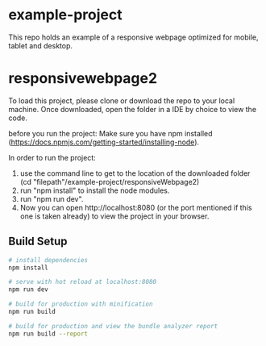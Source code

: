 # example-project
This repo holds an example of a responsive webpage optimized for mobile, tablet and desktop.

# responsivewebpage2

To load this project, please clone or download the repo to your local machine. Once downloaded, open the folder in a IDE by choice to view the code. 

before you run the project: Make sure you have npm installed (https://docs.npmjs.com/getting-started/installing-node).

In order to run the project:
1. use the command line to get to the location of the downloaded folder (cd "filepath"/example-project/responsiveWebpage2)
2. run "npm install" to install the node modules. 
3. run "npm run dev".
4. Now you can open http://localhost:8080 (or the port mentioned if this one is taken already) to view the project in your browser.

## Build Setup

``` bash
# install dependencies
npm install

# serve with hot reload at localhost:8080
npm run dev

# build for production with minification
npm run build

# build for production and view the bundle analyzer report
npm run build --report
```


